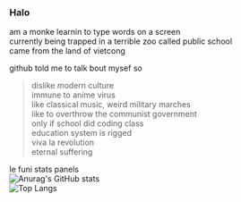 ### Halo

am a monke learnin to type words on a screen \
currently being trapped in a terrible zoo called public school \
came from the land of vietcong 

github told me to talk bout mysef so
> dislike modern culture \
immune to anime virus \
like classical music, weird military marches \
like to overthrow the communist government \
only if school did coding class \
education system is rigged \
viva la revolution \
eternal suffering 

le funi stats panels \
![Anurag's GitHub stats](https://github-readme-stats.vercel.app/api?username=FuniJaerri&countprivate=true&theme=dracula) \
![Top Langs](https://github-readme-stats.vercel.app/api/top-langs/?username=FuniJaerri&theme=dracula&layout=compact)
